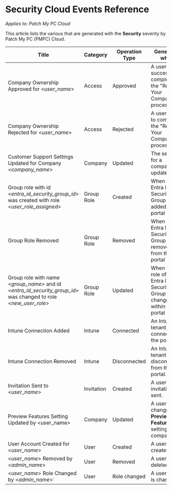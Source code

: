 # Security Cloud Events Reference

_Applies to: Patch My PC Cloud_

This article lists the various that are generated with the <strong>Security</strong> severity by Patch My PC (PMPC) Cloud.

| Title                                                                                                                  | Category   | Operation Type | Generated when                                                           |
| ---------------------------------------------------------------------------------------------------------------------- | ---------- | -------------- | ------------------------------------------------------------------------ |
| Company Ownership Approved for  <_user\_name_>                                                                         | Access     | Approved       | A user successfully completed the "Recover Your Company" process.        |
| Company Ownership Rejected for  <_user\_name_>                                                                         | Access     | Rejected       | A user failed to complete the "Recover Your Company" process.            |
| Customer Support Settings Updated for Company <_company\_name_>                                                        | Company    | Updated        | The settings for a company are updated.                                  |
| Group role with id <_entra\_id\_security\_group\_id_> was created with role <_user\_role\_assigned_>                   | Group Role | Created        | When an Entra ID Security Group is added to the portal                   |
| Group Role Removed                                                                                                     | Group Role | Removed        | When an Entra ID Security Group is removed from the portal               |
| Group role with name <_group\_name_> and id <_entra\_id\_security\_group\_id_> was changed to role <_new\_user\_role_> | Group Role | Updated        | When the role of an Entra ID Security Group is changed within the portal |
| Intune Connection Added                                                                                                | Intune     | Connected      | An Intune tenant is connected to the portal.                             |
| Intune Connection Removed                                                                                              | Intune     | Disconnected   | An Intune tenant is disconnected from the portal.                        |
| Invitation Sent to <_user\_name_>                                                                                      | Invitation | Created        | A user invitation is sent.                                               |
| Preview Features Setting Updated by \<user\_name>                                                                      | Company    | Updated        | A user changes the <strong>Preview Features</strong> setting for a company            |
| User Account Created for <_user\_name_>                                                                                | User       | Created        | A user is created.                                                       |
| <_user\_name_> Removed by <_admin\_name_>                                                                              | User       | Removed        | A user is deleted.                                                       |
| <_user\_name_> Role Changed by <_admin\_name_>\`                                                                       | User       | Role changed   | A user's role is changed.                                                |